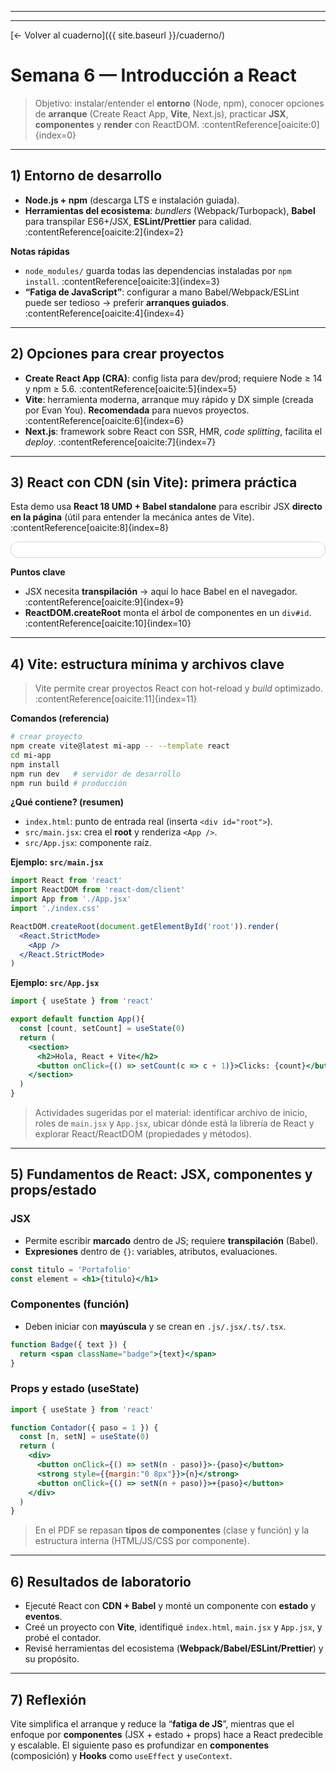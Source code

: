 
---

---

[← Volver al cuaderno]({{ site.baseurl }}/cuaderno/)

# Semana 6 — Introducción a React

> Objetivo: instalar/entender el **entorno** (Node, npm), conocer opciones de **arranque** (Create React App, **Vite**, Next.js), practicar **JSX**, **componentes** y **render** con ReactDOM. :contentReference[oaicite:0]{index=0}

---

## 1) Entorno de desarrollo

- **Node.js + npm** (descarga LTS e instalación guiada).   
- **Herramientas del ecosistema**: *bundlers* (Webpack/Turbopack), **Babel** para transpilar ES6+/JSX, **ESLint/Prettier** para calidad. :contentReference[oaicite:2]{index=2}

**Notas rápidas**
- `node_modules/` guarda todas las dependencias instaladas por `npm install`. :contentReference[oaicite:3]{index=3}
- **“Fatiga de JavaScript”**: configurar a mano Babel/Webpack/ESLint puede ser tedioso → preferir **arranques guiados**. :contentReference[oaicite:4]{index=4}

---

## 2) Opciones para crear proyectos

- **Create React App (CRA)**: config lista para dev/prod; requiere Node ≥ 14 y npm ≥ 5.6. :contentReference[oaicite:5]{index=5}  
- **Vite**: herramienta moderna, arranque muy rápido y DX simple (creada por Evan You). **Recomendada** para nuevos proyectos. :contentReference[oaicite:6]{index=6}  
- **Next.js**: framework sobre React con SSR, HMR, *code splitting*, facilita el *deploy*. :contentReference[oaicite:7]{index=7}

---

## 3) React con CDN (sin Vite): primera práctica

Esta demo usa **React 18 UMD + Babel standalone** para escribir JSX **directo en la página** (útil para entender la mecánica antes de Vite). :contentReference[oaicite:8]{index=8}

<div class="card" style="border:1px solid #d0d7de;border-radius:12px;padding:12px;background:#fff">
  <div id="hello-root"></div>
</div>

<!-- Carga de React y Babel para la demo -->
<script crossorigin src="https://unpkg.com/react@18/umd/react.development.js"></script>
<script crossorigin src="https://unpkg.com/react-dom@18/umd/react-dom.development.js"></script>
<script src="https://unpkg.com/@babel/standalone/babel.min.js"></script>

<script type="text/babel">
  const { useState } = React;

  function HolaReact({ nombre }) {
    const [clicks, setClicks] = useState(0);
    return (
      <div>
        <h3>Hola, {nombre} 👋</h3>
        <button onClick={() => setClicks(c => c + 1)}>Clicks: {clicks}</button>
      </div>
    );
  }

  const root = ReactDOM.createRoot(document.getElementById('hello-root'));
  root.render(<HolaReact nombre="Edison" />);
</script>

**Puntos clave**
- JSX necesita **transpilación** → aquí lo hace Babel en el navegador. :contentReference[oaicite:9]{index=9}
- **ReactDOM.createRoot** monta el árbol de componentes en un `div#id`. :contentReference[oaicite:10]{index=10}

---

## 4) Vite: estructura mínima y archivos clave

> Vite permite crear proyectos React con hot-reload y *build* optimizado. :contentReference[oaicite:11]{index=11}

**Comandos (referencia)**
```bash
# crear proyecto
npm create vite@latest mi-app -- --template react
cd mi-app
npm install
npm run dev   # servidor de desarrollo
npm run build # producción
````

**¿Qué contiene? (resumen)**

* `index.html`: punto de entrada real (inserta `<div id="root">`).
* `src/main.jsx`: crea el **root** y renderiza `<App />`.
* `src/App.jsx`: componente raíz.

**Ejemplo: `src/main.jsx`**

```jsx
import React from 'react'
import ReactDOM from 'react-dom/client'
import App from './App.jsx'
import './index.css'

ReactDOM.createRoot(document.getElementById('root')).render(
  <React.StrictMode>
    <App />
  </React.StrictMode>
)
```

**Ejemplo: `src/App.jsx`**

```jsx
import { useState } from 'react'

export default function App(){
  const [count, setCount] = useState(0)
  return (
    <section>
      <h2>Hola, React + Vite</h2>
      <button onClick={() => setCount(c => c + 1)}>Clicks: {count}</button>
    </section>
  )
}
```

> Actividades sugeridas por el material: identificar archivo de inicio, roles de `main.jsx` y `App.jsx`, ubicar dónde está la librería de React y explorar React/ReactDOM (propiedades y métodos). 

---

## 5) Fundamentos de React: JSX, componentes y props/estado

### JSX

* Permite escribir **marcado** dentro de JS; requiere **transpilación** (Babel). 
* **Expresiones** dentro de `{}`: variables, atributos, evaluaciones. 

```jsx
const titulo = 'Portafolio'
const element = <h1>{titulo}</h1>
```

### Componentes (función)

* Deben iniciar con **mayúscula** y se crean en `.js/.jsx/.ts/.tsx`. 

```jsx
function Badge({ text }) {
  return <span className="badge">{text}</span>
}
```

### Props y estado (useState)

```jsx
import { useState } from 'react'

function Contador({ paso = 1 }) {
  const [n, setN] = useState(0)
  return (
    <div>
      <button onClick={() => setN(n - paso)}>-{paso}</button>
      <strong style={{margin:"0 8px"}}>{n}</strong>
      <button onClick={() => setN(n + paso)}>+{paso}</button>
    </div>
  )
}
```

> En el PDF se repasan **tipos de componentes** (clase y función) y la estructura interna (HTML/JS/CSS por componente). 

---

## 6) Resultados de laboratorio

* Ejecuté React con **CDN + Babel** y monté un componente con **estado** y **eventos**. 
* Creé un proyecto con **Vite**, identifiqué `index.html`, `main.jsx` y `App.jsx`, y probé el contador. 
* Revisé herramientas del ecosistema (**Webpack/Babel/ESLint/Prettier**) y su propósito. 

---

## 7) Reflexión

Vite simplifica el arranque y reduce la “**fatiga de JS**”, mientras que el enfoque por **componentes** (JSX + estado + props) hace a React predecible y escalable. El siguiente paso es profundizar en **componentes** (composición) y **Hooks** como `useEffect` y `useContext`.

